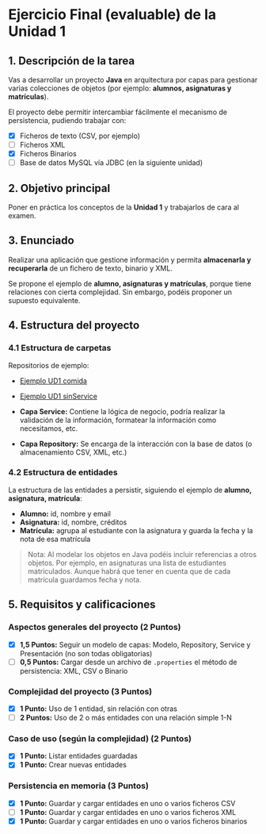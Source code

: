 # Ejercicio Final (evaluable) de la Unidad 1

## 1. Descripción de la tarea
Vas a desarrollar un proyecto **Java** en arquitectura por capas para gestionar varias colecciones de objetos (por ejemplo: **alumnos, asignaturas y matrículas**).  

El proyecto debe permitir intercambiar fácilmente el mecanismo de persistencia, pudiendo trabajar con:  

- [x] Ficheros de texto (CSV, por ejemplo)  
- [ ] Ficheros XML  
- [x] Ficheros Binarios  
- [ ] Base de datos MySQL vía JDBC (en la siguiente unidad)  

## 2. Objetivo principal
Poner en práctica los conceptos de la **Unidad 1** y trabajarlos de cara al examen.  

## 3. Enunciado
Realizar una aplicación que gestione información y permita **almacenarla y recuperarla** de un fichero de texto, binario y XML.  

Se propone el ejemplo de **alumno, asignaturas y matrículas**, porque tiene relaciones con cierta complejidad. Sin embargo, podéis proponer un supuesto equivalente.  

## 4. Estructura del proyecto

### 4.1 Estructura de carpetas
Repositorios de ejemplo:  

- [Ejemplo UD1 comida](https://github.com/scastellotec/DAM-AD-25-26/tree/main/EjemploUD1_comida)  
- [Ejemplo UD1 sinService](https://github.com/scastellotec/DAM-AD-25-26/tree/main/EjemploUD1_sinService)  

- **Capa Service:** Contiene la lógica de negocio, podría realizar la validación de la información, formatear la información como necesitamos, etc.  
- **Capa Repository:** Se encarga de la interacción con la base de datos (o almacenamiento CSV, XML, etc.)  

### 4.2 Estructura de entidades
La estructura de las entidades a persistir, siguiendo el ejemplo de **alumno, asignatura, matrícula**:  

- **Alumno:** id, nombre y email  
- **Asignatura:** id, nombre, créditos  
- **Matrícula:** agrupa al estudiante con la asignatura y guarda la fecha y la nota de esa matrícula  

> Nota: Al modelar los objetos en Java podéis incluir referencias a otros objetos. Por ejemplo, en asignaturas una lista de estudiantes matriculados. Aunque habrá que tener en cuenta que de cada matrícula guardamos fecha y nota.  

## 5. Requisitos y calificaciones

### Aspectos generales del proyecto (2 Puntos)
- [X] **1,5 Puntos:** Seguir un modelo de capas: Modelo, Repository, Service y Presentación (no son todas obligatorias)  
- [ ] **0,5 Puntos:** Cargar desde un archivo de `.properties` el método de persistencia: XML, CSV o Binario  

### Complejidad del proyecto (3 Puntos)
- [x] **1 Punto:** Uso de 1 entidad, sin relación con otras  
- [ ] **2 Puntos:** Uso de 2 o más entidades con una relación simple 1-N  

### Caso de uso (según la complejidad) (2 Puntos)
- [x] **1 Punto:** Listar entidades guardadas  
- [x] **1 Punto:** Crear nuevas entidades  

### Persistencia en memoria (3 Puntos)
- [x] **1 Punto:** Guardar y cargar entidades en uno o varios ficheros CSV  
- [ ] **1 Punto:** Guardar y cargar entidades en uno o varios ficheros XML  
- [x] **1 Punto:** Guardar y cargar entidades en uno o varios ficheros binarios  
